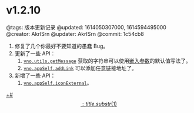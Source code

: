 # v1.2.10

@tags: 版本更新记录
@updated: 1614050307000, 1614594495000
@creator: AkrISrn
@updater: AkrISrn
@commit: 1c54cb8

1. 修复了几个你最好不要知道的愚蠢 Bug。
1. 更新了一些 API：
    1. [`vno.utils.getMessage`](/zh/api/utils.md "#h2-21") 获取的字符串可以使用[嵌入参数](/zh/docs/snippets.md "#h2-1")的默认值写法了。
    1. [`vno.appSelf.addLink`](/zh/api/appSelf.md "#h2-12") 可以添加任意链接地址了。
1. 新增了一些 API：
    1. [`vno.appSelf.iconExternal`](/zh/api/appSelf.md "#h2-11")。

[+#$$: title.substr(1) $$](/zh/releases/download.md)
